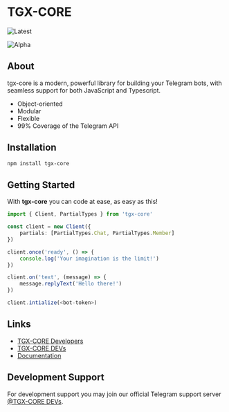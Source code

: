 # TGX-CORE

![Latest](https://img.shields.io/npm/v/tgx-core/latest?style=flat-square)

![Alpha](https://img.shields.io/npm/v/tgx-core/alpha?style=flat-square)

## About

tgx-core is a modern, powerful library for building your Telegram bots, with seamless support for both JavaScript and Typescript.

- Object-oriented
- Modular
- Flexible
- 99% Coverage of the Telegram API

## Installation

```sh
npm install tgx-core
```

## Getting Started

With **tgx-core** you can code at ease, as easy as this!

```ts
import { Client, PartialTypes } from 'tgx-core'

const client = new Client({
    partials: [PartialTypes.Chat, PartialTypes.Member]
})

client.once('ready', () => {
    console.log('Your imagination is the limit!')
})

client.on('text', (message) => {
    message.replyText('Hello there!')
})

client.intialize(<bot-token>)
```

## Links

- [TGX-CORE Developers](https://t.me/+reMnoPhHePAwODA1)
- [TGX-CORE DEVs](https://t.me/tgxcore)
- [Documentation](https://tgx-core.js.org)

## Development Support
For development support you may join our official Telegram support server [@TGX-CORE DEVs](https://t.me/tgxcore).
